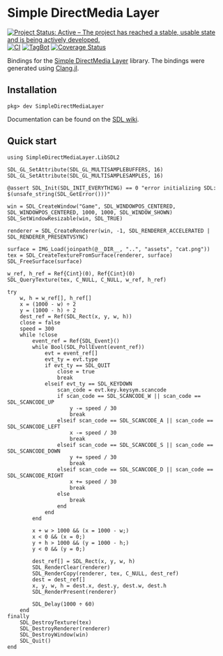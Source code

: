 # Simple DirectMedia Layer

[![Project Status: Active – The project has reached a stable, usable state and is being actively developed.](https://www.repostatus.org/badges/latest/active.svg)](https://www.repostatus.org/#active)
[![CI](https://github.com/JuliaMultimedia/SimpleDirectMediaLayer.jl/actions/workflows/ci.yml/badge.svg)](https://github.com/JuliaMultimedia/SimpleDirectMediaLayer.jl/actions/workflows/ci.yml)
[![TagBot](https://github.com/JuliaMultimedia/SimpleDirectMediaLayer.jl/actions/workflows/TagBot.yml/badge.svg)](https://github.com/JuliaMultimedia/SimpleDirectMediaLayer.jl/actions/workflows/TagBot.yml)
[![Coverage Status](https://coveralls.io/repos/github/jonathanBieler/SimpleDirectMediaLayer.jl/badge.svg?branch=master)](https://coveralls.io/github/jonathanBieler/SimpleDirectMediaLayer.jl?branch=master)

Bindings for the [Simple DirectMedia Layer](https://www.libsdl.org/) library. The bindings were generated using [Clang.jl](https://github.com/JuliaInterop/Clang.jl). 

## Installation
```
pkg> dev SimpleDirectMediaLayer
```

Documentation can be found on the [SDL wiki](https://wiki.libsdl.org/FrontPage).

## Quick start
```
using SimpleDirectMediaLayer.LibSDL2

SDL_GL_SetAttribute(SDL_GL_MULTISAMPLEBUFFERS, 16)
SDL_GL_SetAttribute(SDL_GL_MULTISAMPLESAMPLES, 16)

@assert SDL_Init(SDL_INIT_EVERYTHING) == 0 "error initializing SDL: $(unsafe_string(SDL_GetError()))"

win = SDL_CreateWindow("Game", SDL_WINDOWPOS_CENTERED, SDL_WINDOWPOS_CENTERED, 1000, 1000, SDL_WINDOW_SHOWN)
SDL_SetWindowResizable(win, SDL_TRUE)

renderer = SDL_CreateRenderer(win, -1, SDL_RENDERER_ACCELERATED | SDL_RENDERER_PRESENTVSYNC)

surface = IMG_Load(joinpath(@__DIR__, "..", "assets", "cat.png"))
tex = SDL_CreateTextureFromSurface(renderer, surface)
SDL_FreeSurface(surface)

w_ref, h_ref = Ref{Cint}(0), Ref{Cint}(0)
SDL_QueryTexture(tex, C_NULL, C_NULL, w_ref, h_ref)

try
    w, h = w_ref[], h_ref[]
    x = (1000 - w) ÷ 2
    y = (1000 - h) ÷ 2
    dest_ref = Ref(SDL_Rect(x, y, w, h))
    close = false
    speed = 300
    while !close
        event_ref = Ref{SDL_Event}()
        while Bool(SDL_PollEvent(event_ref))
            evt = event_ref[]
            evt_ty = evt.type
            if evt_ty == SDL_QUIT
                close = true
                break
            elseif evt_ty == SDL_KEYDOWN
                scan_code = evt.key.keysym.scancode
                if scan_code == SDL_SCANCODE_W || scan_code == SDL_SCANCODE_UP
                    y -= speed / 30
                    break
                elseif scan_code == SDL_SCANCODE_A || scan_code == SDL_SCANCODE_LEFT
                    x -= speed / 30
                    break
                elseif scan_code == SDL_SCANCODE_S || scan_code == SDL_SCANCODE_DOWN
                    y += speed / 30
                    break
                elseif scan_code == SDL_SCANCODE_D || scan_code == SDL_SCANCODE_RIGHT
                    x += speed / 30
                    break
                else
                    break
                end
            end
        end

        x + w > 1000 && (x = 1000 - w;)
        x < 0 && (x = 0;)
        y + h > 1000 && (y = 1000 - h;)
        y < 0 && (y = 0;)

        dest_ref[] = SDL_Rect(x, y, w, h)
        SDL_RenderClear(renderer)
        SDL_RenderCopy(renderer, tex, C_NULL, dest_ref)
        dest = dest_ref[]
        x, y, w, h = dest.x, dest.y, dest.w, dest.h
        SDL_RenderPresent(renderer)

        SDL_Delay(1000 ÷ 60)
    end
finally
    SDL_DestroyTexture(tex)
    SDL_DestroyRenderer(renderer)
    SDL_DestroyWindow(win)
    SDL_Quit()
end
